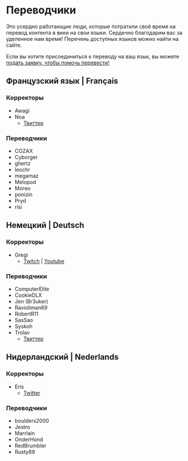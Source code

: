 # Переводчики
Это усердно работающие люди, которые потратили своё время на перевод контента в вики на свои языки. Сердечно благодарим вас за уделенное нам время! Перечень доступных языков можно найти на сайте.

Если вы хотите присоединиться к переводу на ваш язык, вы можете [подать заявку, чтобы помочь перевести!](https://forms.gle/e3BqA3poMjESARe76)

## Французский язык | Français

### Корректоры

* Awagi
* Noa
  * [Твиттер](https://twitter.com/AarcNoa)

### Переводчики

* COZAX
* Cyborger
* ghertz
* leochr
* megamaz
* Melopod
* Moreo
* ponizin
* Pryd
* risi

## Немецкий | Deutsch

### Корректоры

* Gregi
  * [Twitch](https://www.twitch.tv/grregi) | [Youtube](https://www.youtube.com/user/gregiplays)

### Переводчики

* ComputerElite
* CookieDLX
* Jen (Br3uker)
* Ravioliman69
* RobertR11
* SasSao
* Syskoh
* Trolav
  * [Твиттер](twitter.com/Trolav1)

## Нидерландский | Nederlands

### Корректоры

* Eris
  * [Twitter](https://twitter.com/ErisApps)

### Переводчики

* boulders2000
* Jestro
* Marrlain
* OnderHond
* RedBrumbler
* Rusty69
